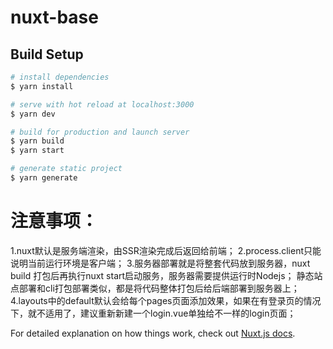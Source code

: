 # nuxt-base

## Build Setup

```bash
# install dependencies
$ yarn install

# serve with hot reload at localhost:3000
$ yarn dev

# build for production and launch server
$ yarn build
$ yarn start

# generate static project
$ yarn generate
```
# 注意事项：
1.nuxt默认是服务端渲染，由SSR渲染完成后返回给前端；
2.process.client只能说明当前运行环境是客户端；
3.服务器部署就是将整套代码放到服务器，nuxt build 打包后再执行nuxt start启动服务，服务器需要提供运行时Nodejs；
  静态站点部署和cli打包部署类似，都是将代码整体打包后给后端部署到服务器上；
4.layouts中的default默认会给每个pages页面添加效果，如果在有登录页的情况下，就不适用了，建议重新新建一个login.vue单独给不一样的login页面；




For detailed explanation on how things work, check out [Nuxt.js docs](https://nuxtjs.org).
